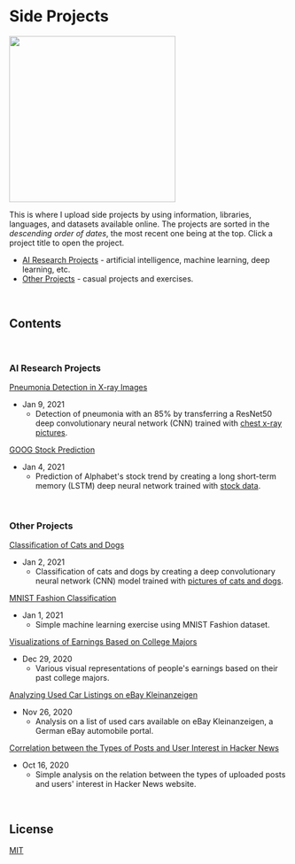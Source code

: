 # Side Projects

<img src = 'https://imagesvc.meredithcorp.io/v3/mm/image?q=85&c=sc&poi=%5B1240%2C299%5D&w=2000&h=1047&url=https%3A%2F%2Fstatic.onecms.io%2Fwp-content%2Fuploads%2Fsites%2F6%2F2020%2F09%2F15%2FThe-Mandalorian5.jpg' width="300">

This is where I upload side projects by using information, libraries, languages, and datasets available online.
The projects are sorted in the _descending order of dates_, the most recent one being at the top.
Click a project title to open the project.

- [AI Research Projects](#ai-research-projects) - artificial intelligence, machine learning, deep learning, etc.
- [Other Projects](#other-projects) - casual projects and exercises.

&nbsp;

## Contents

&nbsp;

### AI Research Projects

[Pneumonia Detection in X-ray Images](https://github.com/chan030609/resnet-pneumonia-detection/blob/master/README.md)
- Jan 9, 2021
  - Detection of pneumonia with an 85% by transferring a ResNet50 deep convolutionary neural network (CNN) trained with [chest x-ray pictures](https://www.kaggle.com/paultimothymooney/chest-xray-pneumonia).

[GOOG Stock Prediction](https://github.com/chan030609/side-projects/blob/master/goog-stock-prediction/goog-stock-prediction.ipynb)
- Jan 4, 2021
  - Prediction of Alphabet's stock trend by creating a long short-term memory (LSTM) deep neural network trained with [stock data](https://www.kaggle.com/borismarjanovic/price-volume-data-for-all-us-stocks-etfs).

&nbsp;

### Other Projects
  
[Classification of Cats and Dogs](https://github.com/chan030609/side-projects/blob/master/classification-of-cats-and-dogs/classification_of_cats_and_dogs.ipynb)
- Jan 2, 2021
  - Classification of cats and dogs by creating a deep convolutionary neural network (CNN) model trained with [pictures of cats and dogs](https://www.kaggle.com/tongpython/cat-and-dog/tasks). 
  
[MNIST Fashion Classification](https://github.com/chan030609/side-projects/blob/master/mnist-fashion-validation/mnist-fashion-validation.ipynb)
- Jan 1, 2021
  - Simple machine learning exercise using MNIST Fashion dataset.

[Visualizations of Earnings Based on College Majors](https://github.com/chan030609/side-projects/blob/master/earnings-based-on-majors/earnings-based-on-majors.ipynb)
- Dec 29, 2020
  - Various visual representations of people's earnings based on their past college majors.

[Analyzing Used Car Listings on eBay Kleinanzeigen](https://github.com/chan030609/side-projects/blob/master/ebay-car-sales-analysis/ebay-car-sales-analysis.ipynb)
- Nov 26, 2020
  - Analysis on a list of used cars available on eBay Kleinanzeigen, a German eBay automobile portal.

[Correlation between the Types of Posts and User Interest in Hacker News](https://github.com/chan030609/side-projects/blob/master/hackernews-post-analysis/hacker-news-post-analysis.ipynb)
- Oct 16, 2020
  - Simple analysis on the relation between the types of uploaded posts and users' interest in Hacker News website.

&nbsp;

## License
[MIT](https://www.mit.edu/~amini/LICENSE.md)
